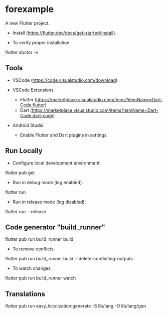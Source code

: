 # forexample

A new Flutter project.

- Install (<https://flutter.dev/docs/get-started/install>).

- To verify proper installation

flutter doctor -v

## Tools

- VSCode (<https://code.visualstudio.com/download>).
- VSCode Extensions
    - Flutter (<https://marketplace.visualstudio.com/items?itemName=Dart-Code.flutter>)
    - Dart (<https://marketplace.visualstudio.com/items?itemName=Dart-Code.dart-code>)
    
- Android Studio
    - Enable Flutter and Dart plugins in settings

## Run Locally

- Configure local development environment:

flutter pub get

- Run in debug mode (log enabled):

flutter run

- Run in release mode (log disabled):

flutter run --release

## Code generator "build_runner"

flutter pub run build_runner build

- To remove conflicts

flutter pub run build_runner build --delete-conflicting-outputs

- To watch changes

flutter pub run build_runner watch

## Translations

flutter pub run easy_localization:generate -S lib/lang -O lib/lang/gen
